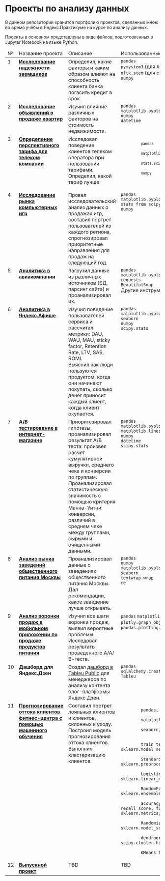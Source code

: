 # Проекты по анализу данных
В данном репозитории хранится портфолию проектов, сделанных мною во время учёбы в Яндекс.Практикуме на курсе по анализу данных.

Проекты в основном представлены в виде файлов, подготовленных в Jupyter Notebook на языке Python.

<table>
 <thead valign="top">
    <tr>
       <td>№</td>
       <td>Название проекта</td>
       <td>Описание</td> 
       <td>Использованные инструменты и библиотеки</td> 
   </tr> 
</thead>
<tbody  valign="top">
    <tr>
       <td>1</td>
       <td>
          <b>
             <a href="https://github.com/galaleksey/yandex-praktikum/tree/main/01_preprocessing_credit-scoring">
             Исследование надежности заемщиков</a>
         </b>
     </td>
     <td>
        Определил, какие факторы и каким образом влияют на способность клиента банка погасить кредит в срок.
    </td>
    <td>
        <code>pandas</code><br/>
        <code>pymystem3</code> (для лемматизации)<br/>
        <code>nltk.stem</code> (для стемминга)<br/>
        <code>numpy</code>
    </td>
</tr>
<tr>
   <td>2</td>  
   <td>
      <b>
         <a href="https://github.com/galaleksey/yandex-praktikum/tree/main/02_eda_apartment-advertisements">
         Исследование объявлений о продаже квартир</a>
     </b>
 </td>
 <td>
    Изучил влияние различных факторов на стоимость недвижимости.
</td>
<td>
    <code>pandas</code><br>
    <code>matplotlib.pyplot</code><br>
    <code>numpy</code><br>
    <code>datetime</code><br>
</td>
</tr>
<tr>
   <td>3</td>
   <td>
      <b>
         <a href="https://github.com/galaleksey/yandex-praktikum/tree/main/03_statistics_telecom">
         Определение перспективного тарифа для телеком компании</a>
     </b>
 </td>
 <td>
    Исследовал поведение клиентов телеком оператора при пользовании тарифами. Определил, какой тариф лучше.
</td>
<td>
    <code>
        <code>pandas</code><br>
        <code>matplotlib.pyplot</code><br>
        <code>stats.scipy</code><br>
        <code>numpy</code><br><br>
    </code>
</td>
</tr>
<tr>
   <td>4</td>
   <td>
      <b>
         <a href="https://github.com/galaleksey/yandex-praktikum/tree/main/04_games-market-research">
         Исследование рынка компьютерных игр</a>
     </b>
 </td>
 <td>
    Провел исследовательский анализ данных о продажах игр, составил портрет пользователей из каждого региона, 
    спрогнозировал приоритетные направления для продаж на следующий год.
</td>
<td>
        <code>pandas</code><br>
        <code>matplotlib.pyplot</code><br>
        <code>stats from scipy</code><br>
        <code>numpy</code>
</td>
</tr>
<tr>
   <td>5</td>
   <td>
      <b>
         <a href="https://github.com/galaleksey/yandex-praktikum/tree/main/05_etl_flights">
         Аналитика в авиакомпании</a>
     </b>
 </td>
 <td>
    Загрузил данные из различных источников (БД, парсинг сайта) и проанализировал их.
</td>
<td>
        <code>pandas</code><br>
        <code>matplotlib.pyplot</code><br>
        <code>requests</code><br>
        <code>BeautifulSoup</code><br>
        Другие инструменты: <code>SQL</code>.
</td>
</tr>
<tr>
   <td>6</td>
   <td>
      <b>
         <a href="https://github.com/galaleksey/yandex-praktikum/tree/main/06_business_metrics">
         Аналитика в Яндекс.Афише</a>
     </b>
 </td>
 <td>
    Изучил поведение пользователей сервиса и рассчитал метрики: DAU, WAU, MAU, sticky factor, Retention Rate, LTV, SAS, ROMI.<br>
    Выяснил как люди пользуются продуктом, когда они начинают покупать, сколько денег приносит каждый клиент, когда клиент окупается. 
</td>
<td>
        <code>pandas</code><br>
        <code>matplotlib.pyplot</code><br>
        <code>seaborn</code><br>
        <code>numpy</code><br>
        <code>scipy.stats</code>
</td>
</tr>
<tr>
   <td>7</td>
   <td>
      <b>
         <a href="https://github.com/galaleksey/yandex-praktikum/tree/main/07_a-b-testing_e-commerce">
         A/B тестирование в интернет-магазине</a>
     </b>
 </td>
 <td>
    Приоритезировал гипотезы, проанализировал результат А/В теста: произвел расчет кумулятивной 
    выручки, среднего чека и конверсии по группам. 
    Проанализировал статистическую значимость с помощью критерия Манна-Уитни: конверсии, различий в среднем чеке 
    между группами, сырыми и очищенными данными.
</td>
<td>
        <code>pandas</code><br>
        <code>matplotlib.pyplot</code><br>
        <code>matplotlib.lines</code><br>
        <code>numpy</code><br>
        <code>datetime</code><br>
        <code>scipy.stats</code>
</td>
</tr>
<tr>
   <td>8</td>
   <td>
      <b>
         <a href="https://github.com/galaleksey/yandex-praktikum/tree/main/08_vizualization_restaurants">
         Анализ рынка заведений общественного питания Москвы</a>
     </b>
 </td>
 <td>
    Проанализировал данные о заведениях общественного питания Москвы. Дал рекомендации, какое заведение лучше открывать.
</td>
<td>
        <code>pandas</code><br>
        <code>numpy</code><br>
        <code>matplotlib.pyplot</code><br>
        <code>seaborn</code><br>
        <code>textwrap.wrap</code><br>
        <code>re</code>
</td>
</tr>
<tr>
   <td>9</td>
   <td>
      <b>
         <a href="https://github.com/galaleksey/yandex-praktikum/tree/main/09_conversion_funnel_a-b">
         Анализ воронки продаж в мобильном приложении по продаже продуктов питания</a>
     </b>
 </td>
 <td>
    Изучил все шаги воронки продаж, выявил вероятные проблемы. Исследовал результаты проведенного А/А/В-теста.
</td>
<td>
        <code>pandas</code>
        <code>matplotlib.pyplot</code>
        <code>seaborn</code>
        <code>datetime</code>
        <code>plotly.graph_objects</code>
        <code>scipy.stats</code>
        <code>numpy</code>
        <code>math</code>
        <code>pandas.plotting.register_matplotlib_converters</code>
</td>
</tr>
<tr>
   <td>10</td>
   <td>
      <b>
         Дашборд для Яндекс.Дзен
     </b>
 </td>
 <td>
    Создал <a href="https://public.tableau.com/profile/galaleksey#!/vizhome/Project11_Zen/Dashboard">дашборд в Tableu Public</a> для менеджеров по анализу контента блог-платформы Яндекс.Дзен.
</td>
<td>
        <code>pandas</code><br>
        <code>sqlalchemy.create_engine</code><br>
        <code>Tableu</code>
</td>
</tr>
<tr>
   <td>11</td>
   <td>
      <b>
         <a href="">
         Прогнозирование оттока клиентов фитнес-центра с помощью машинного обучения</a>
     </b>
 </td>
 <td>
    Составил портрет лояльных клиентов и клиентов, склонных к уходу. Построил модель прогнозирования оттока клиентов. Выполнил кластеризацию клиентов.
</td>
<td>
    <code>
        pandas,<br>
        matplotlib.pyplot,<br>
        seaborn,<br><br>
        train_test_split from sklearn.model_selection,<br>
        StandardScaler from sklearn.preprocessing,<br>
        LogisticRegression from sklearn.linear_model,<br>
        RandomForestClassifier from sklearn.ensemble,<br>
        accuracy_score, precision_score, recall_score, f1_score, roc_auc_score from sklearn.metrics,<br>
        RandomizedSearchCV from sklearn.model_selection,<br>
        dendrogram, linkage from scipy.cluster.hierarchy,<br>
        KMeans from sklearn.cluster.
    </code>
</td>
</tr>
<tr>
   <td>12</td>
   <td>
      <b>
         <a href="https://github.com/galaleksey/yandex-praktikum/tree/main/12_final_project">
         Выпускной проект</a>
     </b>
 </td>
 <td>
   TBD
</td>
<td>
   TBD
</td>
</tr>
</tbody>
</table>
